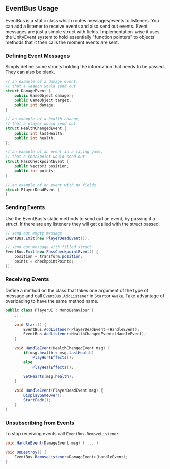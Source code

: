 ## EventBus Usage
EventBus is a static class which routes messages/events to listeners. You can add a listener to receive events and also send out events. Event messages are just a simple struct with fields. Implementation-wise it uses the UnityEvent system to hold essentially "function pointers" to objects' methods that it then calls the moment events are sent.

### Defining Event Messages
Simply define some structs holding the information that needs to be passed. They can also be blank.
```c#
// an example of a damage event,
// that a weapon would send out
struct DamageEvent {
	public GameObject damager;
	public GameObject target;
	public int damage;
}

// an example of a health change,
// that a player would send out
struct HealthChangedEvent {
	public int lastHealth;
	public int health;
};

// an example of an event in a racing game,
// that a checkpoint would send out
struct PassCheckpointEvent {
	public Vector3 position;
	public int points;
}

// an example of an event with no fields
struct PlayerDeadEvent {
}
```
### Sending Events
Use the EventBus's static methods to send out an event, by passing it a struct. If there are any listeners they will get called with the struct passed.
```c#
// send out empty message
EventBus.Emit(new PlayerDeadEvent());

// send out message with filled struct
EventBus.Emit(new PassCheckpointEvent() {
	position = transform.position;
	points = checkpointPoints;
});
```
### Receiving Events
Define a method on the class that takes one argument of the type of message and call `EventBus.AddListener` in `Start`or `Awake`. Take advantage of overloading to have the same method name.
```c#
public class PlayerUI : MonoBehaviour {
	...
	...
	void Start() {
		EventBus.AddListener<PlayerDeadEvent>(HandleEvent);
		EventBus.AddListener<HealthChangedEvent>(HandleEvent);
	}

	void HandleEvent(HealthChangedEvent msg) {
		if(msg.health < msg.lastHealth)
			PlayHurtEffects();
		else
			PlayHealEffects();
		
		SetHearts(msg.health);		
	}	

	void HandleEvent(PlayerDeadEvent msg) {
		DisplayGameOver();
		StartFade();
	}
}
```
### Unsubscribing from Events
To stop receiving events call `EventBus.RemoveListener`
```c#
void HandleEvent(DamageEvent msg) { ... }

void OnDestroy() {
	EventBus.RemoveListener<DamageEvent>(HandleEvent);
}
```
